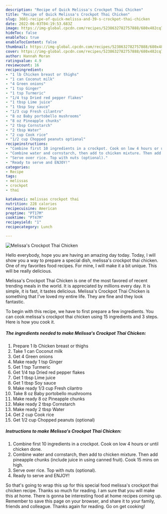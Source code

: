 ```yaml
---
description: "Recipe of Quick Melissa's Crockpot Thai Chicken"
title: "Recipe of Quick Melissa's Crockpot Thai Chicken"
slug: 3601-recipe-of-quick-melissa-and-39-s-crockpot-thai-chicken
date: 2022-06-03T04:19:53.683Z
image: https://img-global.cpcdn.com/recipes/5238632782757888/680x482cq70/melissas-crockpot-thai-chicken-recipe-main-photo.jpg
hideToc: false
enableToc: true
enableTocContent: false
thumbnail: https://img-global.cpcdn.com/recipes/5238632782757888/680x482cq70/melissas-crockpot-thai-chicken-recipe-main-photo.jpg
cover: https://img-global.cpcdn.com/recipes/5238632782757888/680x482cq70/melissas-crockpot-thai-chicken-recipe-main-photo.jpg
author: Hannah Moran
ratingvalue: 4.9
reviewcount: 16
recipeingredient:
- "1 lb Chicken breast or thighs"
- "1 can Coconut milk"
- "4 Green onions"
- "1 tsp Ginger"
- "1 tsp Turmeric"
- "1/4 tsp Dried red pepper flakes"
- "1 tbsp Lime juice"
- "1 tbsp Soy sauce"
- "1/3 cup Fresh cilantro"
- "8 oz Baby portobello mushrooms"
- "8 oz Pineapple chunks"
- "2 tbsp Cornstarch"
- "2 tbsp Water"
- "2 cup Cook rice"
- "1/2 cup Chopped peanuts optional"
recipeinstructions:
- "Combine first 10 ingredients in a crockpot. Cook on low 4 hours or until chicken done."
- "Combine water and cornstarch, then add to chicken mixture. Then add pineapple chunks (include juice in using canned fruit). Cook 15 mins on high."
- "Serve over rice. Top with nuts (optional)."
- "Ready to serve and ENJOY!"
categories:
- Recipe
tags:
- melissas
- crockpot
- thai

katakunci: melissas crockpot thai 
nutrition: 228 calories
recipecuisine: American
preptime: "PT17M"
cooktime: "PT47M"
recipeyield: "1"
recipecategory: Lunch

---
```



![Melissa&#39;s Crockpot Thai Chicken](https://img-global.cpcdn.com/recipes/5238632782757888/680x482cq70/melissas-crockpot-thai-chicken-recipe-main-photo.jpg)

Hello everybody, hope you are having an amazing day today. Today, I will show you a way to prepare a special dish, melissa&#39;s crockpot thai chicken. One of my favorites food recipes. For mine, I will make it a bit unique. This will be really delicious.

Melissa&#39;s Crockpot Thai Chicken is one of the most favored of recent trending meals in the world. It is appreciated by millions every day. It is simple, it is fast, it tastes delicious. Melissa&#39;s Crockpot Thai Chicken is something that I've loved my entire life. They are fine and they look fantastic.




To begin with this recipe, we have to first prepare a few ingredients. You can cook melissa&#39;s crockpot thai chicken using 15 ingredients and 3 steps. Here is how you cook it.

<!--inarticleads1-->

##### The ingredients needed to make Melissa&#39;s Crockpot Thai Chicken:

1. Prepare 1 lb Chicken breast or thighs
1. Take 1 can Coconut milk
1. Get 4 Green onions
1. Make ready 1 tsp Ginger
1. Get 1 tsp Turmeric
1. Get 1/4 tsp Dried red pepper flakes
1. Get 1 tbsp Lime juice
1. Get 1 tbsp Soy sauce
1. Make ready 1/3 cup Fresh cilantro
1. Take 8 oz Baby portobello mushrooms
1. Make ready 8 oz Pineapple chunks
1. Make ready 2 tbsp Cornstarch
1. Make ready 2 tbsp Water
1. Get 2 cup Cook rice
1. Get 1/2 cup Chopped peanuts (optional)




<!--inarticleads2-->

##### Instructions to make Melissa&#39;s Crockpot Thai Chicken:

1. Combine first 10 ingredients in a crockpot. Cook on low 4 hours or until chicken done.
1. Combine water and cornstarch, then add to chicken mixture. Then add pineapple chunks (include juice in using canned fruit). Cook 15 mins on high.
1. Serve over rice. Top with nuts (optional).
1. Ready to serve and ENJOY!



So that's going to wrap this up for this special food melissa&#39;s crockpot thai chicken recipe. Thanks so much for reading. I am sure that you will make this at home. There is gonna be interesting food at home recipes coming up. Remember to save this page on your browser, and share it to your family, friends and colleague. Thanks again for reading. Go on get cooking!

